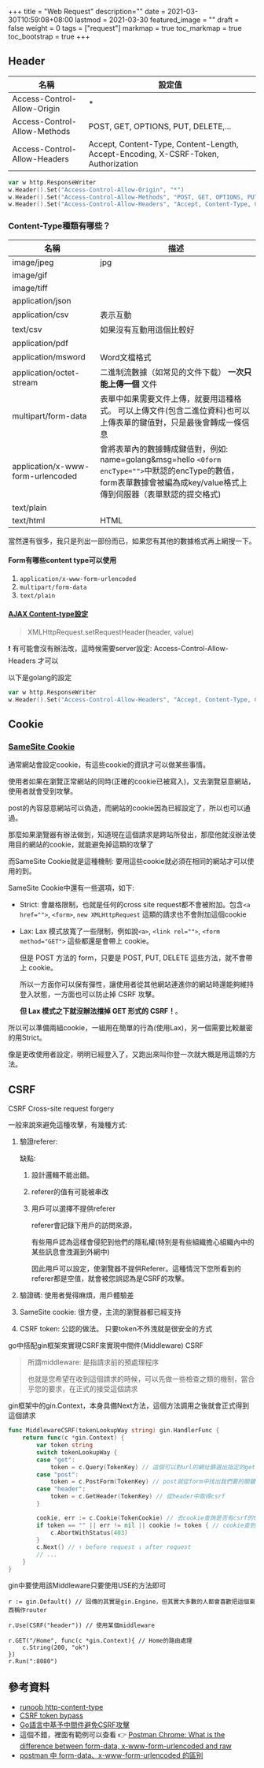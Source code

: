 +++
title = "Web Request"
description=""
date = 2021-03-30T10:59:08+08:00
lastmod = 2021-03-30
featured_image = ""
draft = false
weight = 0
tags = ["request"]
markmap = true
toc_markmap = true
toc_bootstrap = true
+++

## Header

| 名稱 | 設定值 |
| ---- | ---- |
Access-Control-Allow-Origin | *
Access-Control-Allow-Methods | POST, GET, OPTIONS, PUT, DELETE,...
Access-Control-Allow-Headers | Accept, Content-Type, Content-Length, Accept-Encoding, X-CSRF-Token, Authorization

```go
var w http.ResponseWriter
w.Header().Set("Access-Control-Allow-Origin", "*")
w.Header().Set("Access-Control-Allow-Methods", "POST, GET, OPTIONS, PUT, DELETE")
w.Header().Set("Access-Control-Allow-Headers", "Accept, Content-Type, Content-Length, Accept-Encoding, X-CSRF-Token, Authorization")
```

### Content-Type種類有哪些？

| 名稱 | 描述 |
| ---- | ---- |
image/jpeg | jpg
image/gif |
image/tiff |
application/json |
application/csv | 表示互動
text/csv | 如果沒有互動用這個比較好
application/pdf |
application/msword | Word文檔格式
application/octet-stream | 二進制流數據（如常见的文件下载） **一次只能上傳一個** 文件
multipart/form-data | 表單中如果需要文件上傳，就要用這種格式。 可以上傳文件(包含二進位資料)也可以上傳表單的鍵值對，只是最後會轉成一條信息
application/x-www-form-urlencoded | 會將表單內的數據轉成鍵值對，例如: name=golang&msg=hello  ``<0form encType="">``中默認的encType的數值，form表單數據會被編為成key/value格式上傳到伺服器（表單默認的提交格式)
text/plain |
text/html | HTML

當然還有很多，我只是列出一部份而已，如果您有其他的數據格式再上網搜一下。

#### Form有哪些content type可以使用

1. ``application/x-www-form-urlencoded``
2. ``multipart/form-data``
3. ``text/plain``

#### [AJAX Content-type設定](https://developer.mozilla.org/en-US/docs/Web/API/XMLHttpRequest/setRequestHeader)

> XMLHttpRequest.setRequestHeader(header, value)

❗ 有可能會沒有辦法改，這時候需要server設定:  Access-Control-Allow-Headers 才可以

以下是golang的設定

```go
var w http.ResponseWriter
w.Header().Set("Access-Control-Allow-Headers", "Accept, Content-Type, Content-Length, Accept-Encoding, X-CSRF-Token, Authorization")
```

## Cookie

### [SameSite Cookie](https://developer.mozilla.org/en-US/docs/Web/HTTP/Headers/Set-Cookie/SameSite)

通常網站會設定cookie，有這些cookie的資訊才可以做某些事情。

使用者如果在瀏覽正常網站的同時(正確的cookie已被寫入)，又去瀏覽惡意網站， 使用者就會受到攻擊。

post的內容惡意網站可以偽造，而網站的cookie因為已經設定了，所以也可以通過。

那麼如果瀏覽器有辦法做到，知道現在這個請求是跨站所發出，那麼他就沒辦法使用目的網站的cookie，就能避免掉這類的攻擊了

而SameSite Cookie就是這種機制: 要用這些cookie就必須在相同的網站才可以使用的到。

SameSite Cookie中還有一些選項，如下:

- Strict: 會嚴格限制，也就是任何的cross site request都不會被附加。包含``<a href="">``, ``<form>``, ``new XMLHttpRequest`` 這類的請求也不會附加這個cookie
- Lax: Lax 模式放寬了一些限制，例如說``<a>``, ``<link rel="">``, ``<form method="GET">`` 這些都還是會帶上 cookie。

  但是 POST 方法的 form，只要是 POST, PUT, DELETE 這些方法，就不會帶上 cookie。

  所以一方面你可以保有彈性，讓使用者從其他網站連進你的網站時還能夠維持登入狀態，一方面也可以防止掉 CSRF 攻擊。

  **但 Lax 模式之下就沒辦法擋掉 GET 形式的 CSRF！**。

所以可以準備兩組cookie，一組用在簡單的行為(使用Lax)，另一個需要比較嚴密的用Strict。

像是更改使用者設定，明明已經登入了，又跑出來叫你登一次就大概是用這類的方法。

## CSRF

CSRF Cross-site request forgery

一般來說來避免這種攻擊，有幾種方式:

1. 驗證referer:

    缺點:

      1. 設計邏輯不能出錯。
      2. referer的值有可能被串改
      3. 用戶可以選擇不提供referer

            referer會記錄下用戶的訪問來源，

            有些用戶認為這樣會侵犯到他們的隱私權(特別是有些組織擔心組織內中的某些訊息會洩漏到外網中)

            因此用戶可以設定，使瀏覽器不提供Referer。這種情況下您所看到的referer都是空值，就會被您誤認為是CSRF的攻擊。

2. 驗證碼: 使用者覺得麻煩，用戶體驗差
3. SameSite cookie: 很方便，主流的瀏覽器都已經支持
4. CSRF token: 公認的做法。 只要token不外洩就是很安全的方式

go中搭配gin框架來實現CSRF來實現中間件(Middleware) CSRF

> 所謂middleware: 是指請求前的預處理程序
>
> 也就是您希望在收到這個請求的時候，可以先做一些檢查之類的機制，當合乎您的要求，在正式的接受這個請求

gin框架中的gin.Context，本身具備Next方法，這個方法調用之後就會正式得到這個請求

```go
func MiddlewareCSRF(tokenLookupWay string) gin.HandlerFunc {
	return func(c *gin.Context) {
		var token string
		switch tokenLookupWay {
		case "get":
			token = c.Query(TokenKey) // 這個可以對url的網址篩選出指定的get參數
		case "post":
			token = c.PostForm(TokenKey) // post就從form中找出我們要的關鍵輸入(csrf)資料 (所以您要在form中篩一個csrf的數值進去)
		case "header":
			token = c.GetHeader(TokenKey) // 從header中取得csrf
		}

		cookie, err := c.Cookie(TokenCookie) // 去cookie查詢是否有csrf的token
		if token == "" || err != nil || cookie != token { // cookie查到的token應該要和請求的一樣
			c.AbortWithStatus(403)
		}
		c.Next() // ↑ before request ↓ after request
		// ...
	}
}
```

gin中要使用該Middleware只要使用USE的方法即可

```
r := gin.Default() // 回傳的其實是gin.Engine，但其實大多數的人都會喜歡把這個東西稱作router

r.Use(CSRF("header")) // 使用某個middleware

r.GET("/Home", func(c *gin.Context){ // Home的路由處理
    c.String(200, "ok")
})
r.Run(":8080")
```


## 參考資料

- [runoob http-content-type](https://www.runoob.com/http/http-content-type.html)
- [CSRF token bypass](https://shahmeeramir.com/methods-to-bypass-csrf-protection-on-a-web-application-3198093f6599)
- [Go語言中基予中間件避免CSRF攻擊](https://laravelacademy.org/post/22073)
- 這個不錯，裡面有範例可以查看 👉 [Postman Chrome: What is the difference between form-data, x-www-form-urlencoded and raw](https://stackoverflow.com/a/55985011)
- [postman 中 form-data、x-www-form-urlencoded 的區别](https://learnku.com/articles/32034)

